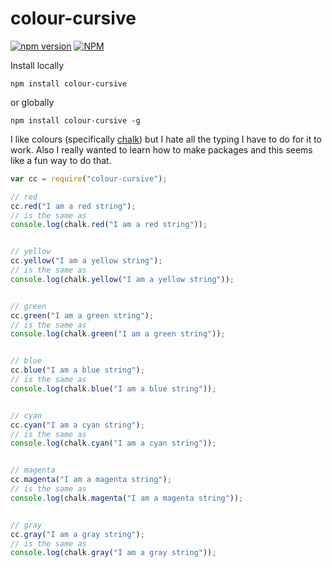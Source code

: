 # colour-cursive
[![npm version](https://badge.fury.io/js/colour-cursive.svg)](https://badge.fury.io/js/colour-cursive)
[![NPM](https://nodei.co/npm/colour-cursive.png?downloads=true)](https://nodei.co/npm/colour-cursive/)

Install locally
```
npm install colour-cursive
```
or globally
```
npm install colour-cursive -g
```



I like colours (specifically [chalk](https://www.npmjs.com/package/chalk)) but I hate all the typing I have to do for it to work. Also I really wanted to learn how to make packages and this seems like a fun way to do that.

```js
var cc = require("colour-cursive");

// red
cc.red("I am a red string");
// is the same as 
console.log(chalk.red("I am a red string"));


// yellow
cc.yellow("I am a yellow string");
// is the same as 
console.log(chalk.yellow("I am a yellow string"));


// green
cc.green("I am a green string");
// is the same as 
console.log(chalk.green("I am a green string"));


// blue
cc.blue("I am a blue string");
// is the same as 
console.log(chalk.blue("I am a blue string"));


// cyan
cc.cyan("I am a cyan string");
// is the same as 
console.log(chalk.cyan("I am a cyan string"));


// magenta
cc.magenta("I am a magenta string");
// is the same as 
console.log(chalk.magenta("I am a magenta string"));


// gray
cc.gray("I am a gray string");
// is the same as 
console.log(chalk.gray("I am a gray string"));

```

